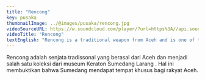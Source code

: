 ```yaml
---
title: "Rencong"
key: pusaka
thumbnailImage: ../@images/pusaka/rencong.jpg
videoSourceURL: https://w.soundcloud.com/player/?url=https%3A//api.soundcloud.com/tracks/1171310209&color=%23ff5500&auto_play=true&hide_related=false&show_comments=true&show_user=true&show_reposts=false&show_teaser=true
videoTitle: "Rencong"
textEnglish: "Rencong is a traditional weapon from Aceh and is one of the collections of the Sumedang Larang Palace museum. This proves that Sumedang has a special place for the people of Aceh."
---
```


Rencong adalah senjata tradissonal yang berasal dari Aceh dan menjadi salah satu koleksi dari museum Keraton Sumedang Larang . Hal ini membuktikan bahwa Sumedang mendapat tempat khusus bagi rakyat Aceh.